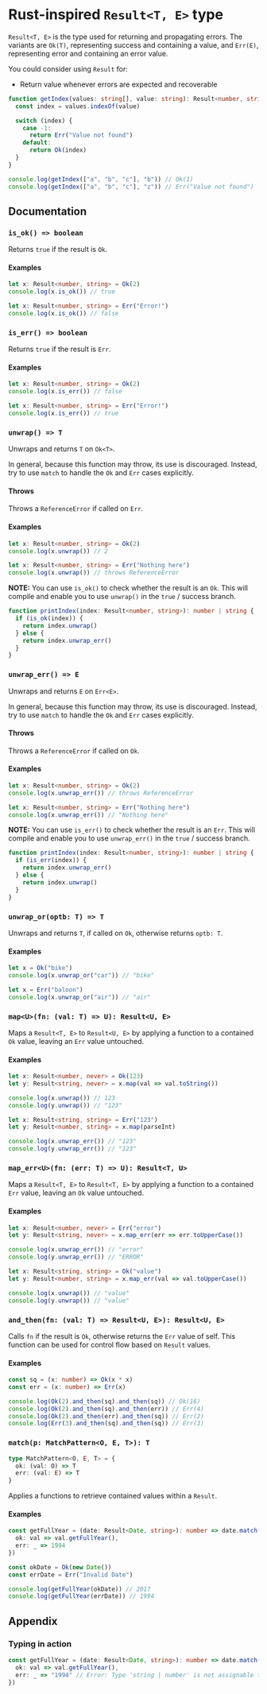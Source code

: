 # Rust-inspired `Result<T, E>` type

`Result<T, E>` is the type used for returning and propagating errors. The variants are `Ok(T)`, representing success and containing a value, and `Err(E)`, representing error and containing an error value.

You could consider using `Result` for:

- Return value whenever errors are expected and recoverable

```typescript
function getIndex(values: string[], value: string): Result<number, string> {
  const index = values.indexOf(value)

  switch (index) {
    case -1:
      return Err("Value not found")
    default:
      return Ok(index)
  }
}

console.log(getIndex(["a", "b", "c"], "b")) // Ok(1)
console.log(getIndex(["a", "b", "c"], "z")) // Err("Value not found")

```

## Documentation

### `is_ok() => boolean`

Returns `true` if the result is `Ok`.

#### Examples

```typescript
let x: Result<number, string> = Ok(2)
console.log(x.is_ok()) // true

```

```typescript
let x: Result<number, string> = Err("Error!")
console.log(x.is_ok()) // false

```

### `is_err() => boolean`

Returns `true` if the result is `Err`.

#### Examples

```typescript
let x: Result<number, string> = Ok(2)
console.log(x.is_err()) // false

```

```typescript
let x: Result<number, string> = Err("Error!")
console.log(x.is_err()) // true

```

### `unwrap() => T`

Unwraps and returns `T` on `Ok<T>`.

In general, because this function may throw, its use is discouraged.
Instead, try to use `match` to handle the `Ok` and `Err` cases explicitly.

#### Throws

Throws a `ReferenceError` if called on `Err`.

#### Examples

```typescript
let x: Result<number, string> = Ok(2)
console.log(x.unwrap()) // 2

```

```typescript
let x: Result<number, string> = Err("Nothing here")
console.log(x.unwrap()) // throws ReferenceError

```

**NOTE:** You can use `is_ok()` to check whether the result is an `Ok`.
This will compile and enable you to use `unwrap()` in the `true` / success branch.

```typescript
function printIndex(index: Result<number, string>): number | string {
  if (is_ok(index)) {
    return index.unwrap()
  } else {
    return index.unwrap_err()
  }
}
```

### `unwrap_err() => E`

Unwraps and returns `E` on `Err<E>`.

In general, because this function may throw, its use is discouraged.
Instead, try to use `match` to handle the `Ok` and `Err` cases explicitly.

#### Throws

Throws a `ReferenceError` if called on `Ok`.

#### Examples

```typescript
let x: Result<number, string> = Ok(2)
console.log(x.unwrap_err()) // throws ReferenceError

```

```typescript
let x: Result<number, string> = Err("Nothing here")
console.log(x.unwrap_err()) // "Nothing here"

```

**NOTE:** You can use `is_err()` to check whether the result is an `Err`.
This will compile and enable you to use `unwrap_err()` in the `true` / success branch.

```typescript
function printIndex(index: Result<number, string>): number | string {
  if (is_err(index)) {
    return index.unwrap_err()
  } else {
    return index.unwrap()
  }
}
```

### `unwrap_or(optb: T) => T`

Unwraps and returns `T`, if called on `Ok`, otherwise returns `optb: T`.

#### Examples

```typescript
let x = Ok("bike")
console.log(x.unwrap_or("car")) // "bike"

```

```typescript
let x = Err("baloon")
console.log(x.unwrap_or("air")) // "air"

```

### `map<U>(fn: (val: T) => U): Result<U, E>`

Maps a `Result<T, E>` to `Result<U, E>` by applying a function to a contained `Ok` value, leaving an `Err` value untouched.

#### Examples

```typescript
let x: Result<number, never> = Ok(123)
let y: Result<string, never> = x.map(val => val.toString())

console.log(x.unwrap()) // 123
console.log(y.unwrap()) // "123"

```

```typescript
let x: Result<string, string> = Err("123")
let y: Result<number, string> = x.map(parseInt)

console.log(x.unwrap_err()) // "123"
console.log(y.unwrap_err()) // "123"

```

### `map_err<U>(fn: (err: T) => U): Result<T, U>`

Maps a `Result<T, E>` to `Result<T, E>` by applying a function to a contained `Err` value, leaving an `Ok` value untouched.

#### Examples

```typescript
let x: Result<number, never> = Err("error")
let y: Result<string, never> = x.map_err(err => err.toUpperCase())

console.log(x.unwrap_err()) // "error"
console.log(y.unwrap_err()) // "ERROR"

```

```typescript
let x: Result<string, string> = Ok("value")
let y: Result<number, string> = x.map_err(val => val.toUpperCase())

console.log(x.unwrap()) // "value"
console.log(y.unwrap()) // "value"

```

### `and_then(fn: (val: T) => Result<U, E>): Result<U, E>`

Calls `fn` if the result is `Ok`, otherwise returns the `Err` value of self. This function can be used for control flow based on `Result` values.

#### Examples

```typescript
const sq = (x: number) => Ok(x * x)
const err = (x: number) => Err(x)

console.log(Ok(2).and_then(sq).and_then(sq)) // Ok(16)
console.log(Ok(2).and_then(sq).and_then(err)) // Err(4)
console.log(Ok(2).and_then(err).and_then(sq)) // Err(2)
console.log(Err(3).and_then(sq).and_then(sq)) // Err(3)

```

### `match(p: MatchPattern<O, E, T>): T`

```typescript
type MatchPattern<O, E, T> = {
  ok: (val: O) => T
  err: (val: E) => T
}

```

Applies a functions to retrieve contained values within a `Result`.

#### Examples

```typescript
const getFullYear = (date: Result<Date, string>): number => date.match({
  ok: val => val.getFullYear(),
  err: _ => 1994
})

const okDate = Ok(new Date())
const errDate = Err("Invalid Date")

console.log(getFullYear(okDate)) // 2017
console.log(getFullYear(errDate)) // 1994

```

## Appendix

### Typing in action

```typescript
const getFullYear = (date: Result<Date, string>): number => date.match({
  ok: val => val.getFullYear(),
  err: _ => "1994" // Error: Type 'string | number' is not assignable to type 'number'.
})

```
